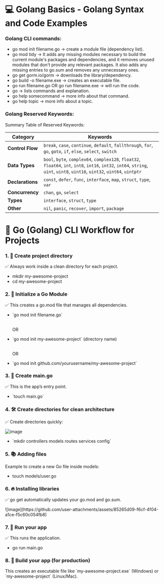 
<h1> 💻 Golang Basics - Golang Syntax and Code Examples</h1>


<h3>Golang CLI commands:</h3>

<ul>
  <li>go mod init filename.go -> create a module file (dependency list). </li>
  <li>go mod tidy -> It adds any missing modules necessary to build the current module's
					packages and dependencies, and it removes unused modules that
					don't provide any relevant packages. It also adds any missing entries
					to go.sum and removes any unnecessary ones. </li>
  <li> go get gorm.io/gorm -> downloads the library/dependency. </li>
  <li> go build -o filename.exe -> creates an executable file. </li>
  <li> go run filename.go OR go run filename.exe -> will run the code. </li>
  <li> go -> lists commands and explanation. </li>
  <li> go help somecommand -> more info about that command. </li>
  <li>go help topic -> more info about a topic. </li>
</ul>

<h3>Golang Reserved Keywords:</h3>

Summary Table of Reserved Keywords:

| **Category**          | **Keywords**                                                                                                                                      |
|-----------------------|---------------------------------------------------------------------------------------------------------------------------------------------------|
| **Control Flow**      | `break`, `case`, `continue`, `default`, `fallthrough`, `for`, `go`, `goto`, `if`, `else`, `select`, `switch`                                      |
| **Data Types**        | `bool`, `byte`, `complex64`, `complex128`, `float32`, `float64`, `int`, `int8`, `int16`, `int32`, `int64`, `string`, `uint`, `uint8`, `uint16`, `uint32`, `uint64`, `uintptr` |
| **Declarations**      | `const`, `defer`, `func`, `interface`, `map`, `struct`, `type`, `var`                                                                             |
| **Concurrency**       | `chan`, `go`, `select`                                                                                                                            |
| **Types**             | `interface`, `struct`, `type`                                                                                                                     |
| **Other**             | `nil`, `panic`, `recover`, `import`, `package`

<h1>🎯 Go (Golang) CLI Workflow for Projects</h1>

<h3>1. 📁 Create project directory</h3>
<p>✅ Always work inside a clean directory for each project.</p>

<ul>
<li>mkdir my-awesome-project</li>
<li>cd my-awesome-project</li>
</ul>

<h3>2. 🧩 Initialize a Go Module</h3>
<p>✅ This creates a go.mod file that manages all dependencies.</p>
<ul>
<li>`go mod init filename.go`</li>
<br>
<p>OR</p>
<li>`go mod init my-awesome-project` (directory name)</li>
<br>
<p>OR</p>
<li>`go mod init github.com/yourusername/my-awesome-project`</li>
</ul>

<h3>3. 📄 Create main.go</h3>

<p>✅ This is the  app’s entry point.</p>
<ul>
	<li>`touch main.go`</li>
</ul>

<h3>4. 🛠️ Create directories for clean architecture</h3>
<p>✅ Create directories quickly:</p>

![image](https://github.com/user-attachments/assets/e854db07-b5a3-49cc-9ca2-0d07282a0a19)

<ul>
<li>`mkdir controllers models routes services config`</li>
</ul>

<h3>5. 📚 Adding files</h3>
<p>Example to create a new Go file inside models:</p>
<ul>
<li>touch models/user.go
</li>
</ul>

<h3>6. 🔥 Installing libraries</h3>
<p>✅ go get automatically updates your go.mod and go.sum.</p>
![image](https://github.com/user-attachments/assets/85265d09-f6cf-4f04-a1ce-f5c60c054fb8)

<h3>7. 🧪 Run your app</h3>
<p>✅ This runs the application.</p>
<ul>
<li>go run main.go</li>
</ul>

<h3>8. 🚀 Build your app (for production)</h3>
<p>This creates an executable file like `my-awesome-project.exe` (Windows) or `my-awesome-project` (Linux/Mac).</p>
